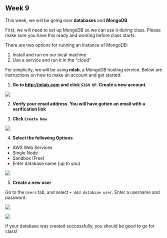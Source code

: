 ## Week 9

This week, we will be going over **databases** and **MongoDB**. 

First, we will need to set up MongoDB so we can use it during class. Please make sure you have this ready and working before class starts. 

There are two options for running an instance of MongoDB:

1. Install and run on our local machine
2. Use a service and run it in the "cloud"

For simplicity, we will be using **mlab**, a MongoDB hosting service. Below are instructions on how to make an account and get started: 


1) **Go to http://mlab.com and click `SIGN UP`. Create a new account.**

![](http://i.imgur.com/88p6fWI.png)

2) **Verify your email address. You will have gotten an email with a verification link**

3) **Click `Create New`**

![](http://i.imgur.com/YyswKop.png)

4) **Select the following Options**

- AWS Web Services
- Single Node
- Sandbox (Free)
- Enter database name (up to you)

![](http://i.imgur.com/fTJQqhf.png)

5) **Create a new user**

Go to the `Users` tab, and select `+ Add databsae user`. Enter a username and password. 

![](http://i.imgur.com/sVYGmlD.png)

![](http://i.imgur.com/ApzhuP2.png)


If your database was created successfully, you should be good to go for class! 